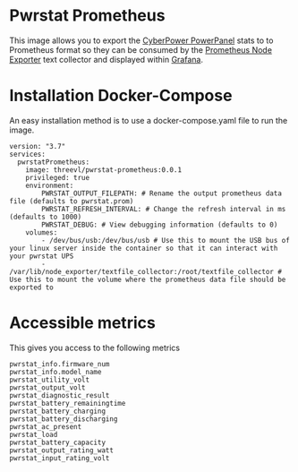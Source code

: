 # Pwrstat Prometheus

This image allows you to export the [CyberPower PowerPanel](https://www.pwrstatsystems.com/products/software/power-panel-personal/) stats to to Prometheus format so they can be consumed by the [Prometheus Node Exporter](https://hub.docker.com/r/prom/node-exporter) text collector and displayed within [Grafana](https://grafana.com/).

# Installation Docker-Compose
An easy installation method is to use a docker-compose.yaml file to run the image.

```
version: "3.7"
services:
  pwrstatPrometheus:
    image: threevl/pwrstat-prometheus:0.0.1
    privileged: true
    environment:
        PWRSTAT_OUTPUT_FILEPATH: # Rename the output prometheus data file (defaults to pwrstat.prom)
        PWRSTAT_REFRESH_INTERVAL: # Change the refresh interval in ms (defaults to 1000)
        PWRSTAT_DEBUG: # View debugging information (defaults to 0)
    volumes:
        - /dev/bus/usb:/dev/bus/usb # Use this to mount the USB bus of your linux server inside the container so that it can interact with your pwrstat UPS
        - /var/lib/node_exporter/textfile_collector:/root/textfile_collector # Use this to mount the volume where the prometheus data file should be exported to
```

# Accessible metrics
This gives you access to the following metrics
```
pwrstat_info.firmware_num
pwrstat_info.model_name
pwrstat_utility_volt
pwrstat_output_volt
pwrstat_diagnostic_result
pwrstat_battery_remainingtime
pwrstat_battery_charging
pwrstat_battery_discharging
pwrstat_ac_present
pwrstat_load
pwrstat_battery_capacity
pwrstat_output_rating_watt
pwrstat_input_rating_volt
```
